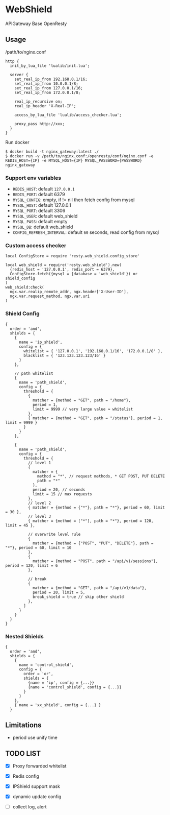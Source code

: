 WebShield
===========

APIGateway Base OpenResty 


## Usage

/path/to/nginx.conf

```
http {
  init_by_lua_file 'lualib/init.lua';

  server {
    set_real_ip_from 192.168.0.1/16;
    set_real_ip_from 10.0.0.1/8;
    set_real_ip_from 127.0.0.1/16;
    set_real_ip_from 172.0.0.1/8;

    real_ip_recursive on;
    real_ip_header 'X-Real-IP';

    access_by_lua_file 'lualib/access_checker.lua';

    proxy_pass http://xxx;
  }
}
```

Run docker

```
$ docker build -t nginx_gateway:latest ./ 
$ docker run -v /path/to/nginx.conf:/openresty/conf/nginx.conf -e REDIS_HOST={IP} -e MYSQL_HOST={IP} MYSQL_PASSWORD={PASSWORD} nginx_gateway
```


### Support env variables

* `REDIS_HOST`: default `127.0.0.1`
* `REDIS_PORT`: default 6379
* `MYSQL_CONFIG`: empty, if != nil then fetch config from mysql
* `MYSQL_HOST`: default 127.0.0.1
* `MYSQL_PORT`: default 3306
* `MYSQL_USER`: default web_shield
* `MYSQL_PASS`: default empty
* `MYSQL_DB`: default web_shield
* `CONFIG_REFRESH_INTERVAL`: default `60` seconds, read config from mysql


### Custom access checker

```
local ConfigStore = require 'resty.web_shield.config_store'

local web_shield = require('resty.web_shield').new(
  {redis_host = '127.0.0.1', redis_port = 6379},
  ConfigStore.fetch({mysql = {database = 'web_shield'}) or shield_config
)
web_shield:check(
  ngx.var.realip_remote_addr, ngx.header['X-User-ID'],
  ngx.var.request_method, ngx.var.uri
)
```


### Shield Config

```
{
  order = 'and',
  shields = {
    {
      name = 'ip_shield',
      config = {
        whitelist = { '127.0.0.1', '192.168.0.1/16', '172.0.0.1/8' },
        blacklist = { '123.123.123.123/16' }
      }
    },

    // path whitelist
    {
      name = 'path_shield',
      config = {
        threshold = {
          {
            matcher = {method = "GET", path = "/home"},
            period = 1,
            limit = 9999 // very large value ≈ whitelist
          },
          { matcher = {method = "GET", path = "/status"}, period = 1, limit = 9999 }
        }
      }
    },

    {
      name = 'path_shield',
      config = {
        threshold = {
          // level 1
          {
            matcher = {
              method = "*", // request methods, * GET POST, PUT DELETE
              path = "*"
            },
            period = 20, // seconds
            limit = 15 // max requests
          },
          // level 2
          { matcher = {method = {"*"}, path = "*"}, period = 60, limit = 30 },
          // level 3
          { matcher = {method = ["*"], path = "*"}, period = 120, limit = 45 },

          // overwrite level rule
          {
            matcher = {method = {"POST", "PUT", "DELETE"}, path = "*"}, period = 60, limit = 10
          },
          {
            matcher = {method = "POST", path = "/api/v1/sessions"}, period = 120, limit = 6
          },

          // break
          {
            matcher = {method = "GET", path = "/api/v1/data"},
            period = 20, limit = 5,
            break_shield = true // skip other shield
          },
        ]
      }
    }
  }
}
```


### Nested Shields

```
{
  order = 'and',
  shields = {
    {
      name = 'control_shield',
      config = {
        order = 'or',
        shields = {
          {name = 'ip', config = {...}}
          {name = 'control_shield', config = {...}}
        }
      }
    },
    { name = 'xx_shield', config = {...} }
  }
```

## Limitations

* period use unify time


## TODO LIST

- [x] Proxy forwarded whitelist
- [x] Redis config
- [x] IPShield support mask
- [x] dynamic update config
- [ ] collect log, alert

